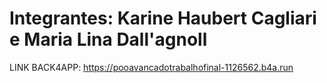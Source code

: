 # Integrantes: Karine Haubert Cagliari e Maria Lina Dall'agnoll 

LINK BACK4APP: https://pooavancadotrabalhofinal-1126562.b4a.run
